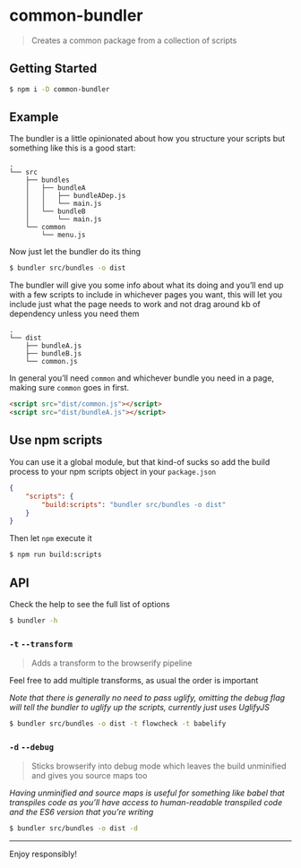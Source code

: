 
# common-bundler

> Creates a common package from a collection of scripts

## Getting Started

```sh
$ npm i -D common-bundler
```

## Example

The bundler is a little opinionated about how you structure your scripts but something like this is a good start:

```
.
└── src
    ├── bundles
    │   ├── bundleA
    │   │   ├── bundleADep.js
    │   │   └── main.js
    │   └── bundleB
    │       └── main.js
    └── common
        └── menu.js
```

Now just let the bundler do its thing

```sh
$ bundler src/bundles -o dist
```

The bundler will give you some info about what its doing and you’ll end up with a few scripts to include in whichever pages you want, this will let you include just what the page needs to work and not drag around kb of dependency unless you need them

```
.
└── dist
    ├── bundleA.js
    ├── bundleB.js
    └── common.js
```

In general you’ll need `common` and whichever bundle you need in a page, making sure `common` goes in first.

```html
<script src="dist/common.js"></script>
<script src="dist/bundleA.js"></script>
```

## Use npm scripts

You can use it a global module, but that kind-of sucks so add the build process to your npm scripts object in your `package.json`

```json
{
    "scripts": {
        "build:scripts": "bundler src/bundles -o dist"
    }
}
```

Then let `npm` execute it

```sh
$ npm run build:scripts
```

## API

Check the help to see the full list of options

```sh
$ bundler -h
```

### `-t` `--transform`

> Adds a transform to the browserify pipeline

Feel free to add multiple transforms, as usual the order is important

_Note that there is generally no need to pass uglify, omitting the debug flag will tell the bundler to uglify up the scripts, currently just uses UglifyJS_

```sh
$ bundler src/bundles -o dist -t flowcheck -t babelify
```

### `-d` `--debug`

> Sticks browserify into debug mode which leaves the build unminified and gives you source maps too

_Having unminified and source maps is useful for something like babel that transpiles code as you’ll have access to human-readable transpiled code and the ES6 version that you’re writing_

```sh
$ bundler src/bundles -o dist -d
```

---

Enjoy responsibly!
